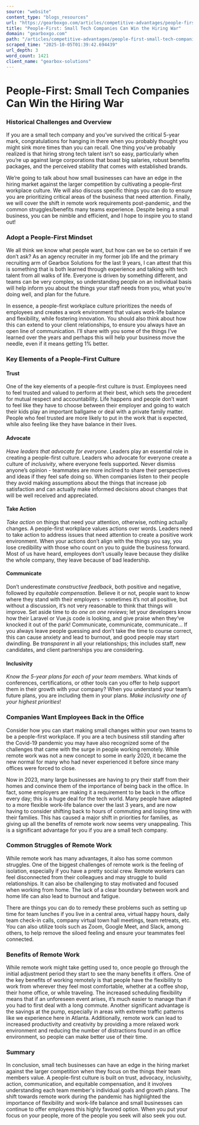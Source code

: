 ```yaml
---
source: "website"
content_type: "blogs_resources"
url: "https://gearboxgo.com/articles/competitive-advantages/people-first-small-tech-companies-can-win-the-hiring-war"
title: "People-First: Small Tech Companies Can Win the Hiring War"
domain: "gearboxgo.com"
path: "/articles/competitive-advantages/people-first-small-tech-companies-can-win-the-hiring-war"
scraped_time: "2025-10-05T01:39:42.694439"
url_depth: 3
word_count: 1421
client_name: "gearbox-solutions"
---
```


# People-First: Small Tech Companies Can Win the Hiring War

### Historical Challenges and Overview

If you are a small tech company and you’ve survived the critical 5-year mark, congratulations for hanging in there when you probably thought you might sink more times than you can recall. One thing you’ve probably realized is that hiring strong tech talent isn’t so easy, particularly when you’re up against large corporations that boast big salaries, robust benefits packages, and the perceived stability that comes with established brands.

We’re going to talk about how small businesses can have an edge in the hiring market against the larger competition by cultivating a people-first workplace culture. We will also discuss specific things you can do to ensure you are prioritizing critical areas of the business that need attention. Finally, we will cover the shift in remote work requirements post-pandemic, and the common struggles/benefits many teams experience. Despite being a small business, you can be nimble and efficient, and I hope to inspire you to stand out!

### Adopt a People-First Mindset

We all think we know what people want, but how can we be so certain if we don’t ask? As an agency recruiter in my former job life and the primary recruiting arm of Gearbox Solutions for the last 9 years, I can attest that this is something that is both learned through experience and talking with tech talent from all walks of life. Everyone is driven by something different, and teams can be very complex, so understanding people on an individual basis will help inform you about the things your staff needs from you, what you’re doing well, and plan for the future.

In essence, a people-first workplace culture prioritizes the needs of employees and creates a work environment that values work-life balance and flexibility, while fostering innovation. You should also think about how this can extend to your client relationships, to ensure you always have an open line of communication. I’ll share with you some of the things I've learned over the years and perhaps this will help your business move the needle, even if it means getting 1% better.

### Key Elements of a People-First Culture

#### Trust

One of the key elements of a people-first culture is _trust_. Employees need to feel trusted and valued to perform at their best, which sets the precedent for mutual respect and accountability. Life happens and people don’t want to feel like they have to choose between their employer and going to watch their kids play an important ballgame or deal with a private family matter. People who feel trusted are more likely to put in the work that is expected, while also feeling like they have balance in their lives.

#### Advocate

_Have leaders that advocate for everyone_. Leaders play an essential role in creating a people-first culture. Leaders who advocate for everyone create a culture of _inclusivity_, where everyone feels supported. Never dismiss anyone’s opinion - teammates are more inclined to share their perspectives and ideas if they feel safe doing so. When companies listen to their people they avoid making assumptions about the things that increase job satisfaction and can actually make informed decisions about changes that will be well received and appreciated.

#### Take Action

_Take action_ on things that need your attention, otherwise, nothing actually changes. A people-first workplace values actions over words. Leaders need to take action to address issues that need attention to create a positive work environment. When your actions don’t align with the things you say, you lose credibility with those who count on you to guide the business forward. Most of us have heard, employees don’t usually leave because they dislike the whole company, they leave because of bad leadership.

#### Communicate

Don’t underestimate _constructive feedback_, both positive and negative, followed by _equitable compensation_. Believe it or not, people want to know where they stand with their employers - sometimes it’s not all positive, but without a discussion, it’s not very reasonable to think that things will improve. Set aside time to do _one on one reviews_; let your developers know how their Laravel or Vue.js code is looking, and give praise when they’ve knocked it out of the park! Communicate, communicate, communicate... If you always leave people guessing and don’t take the time to course correct, this can cause anxiety and lead to burnout, and good people may start dwindling. Be _transparent_ in all your relationships; this includes staff, new candidates, and client partnerships you are considering.

#### Inclusivity

_Know the 5-year plans for each of your team members_. What kinds of conferences, certifications, or other tools can you offer to help support them in their growth with your company? When you understand your team’s future plans, you are including them in your plans. _Make inclusivity one of your highest priorities_!

### Companies Want Employees Back in the Office

Consider how you can start making small changes within your own teams to be a people-first workplace. If you are a tech business still standing after the Covid-19 pandemic you may have also recognized some of the challenges that came with the surge in people working remotely. While remote work was not a new concept to some in early 2020, it became the new normal for many who had never experienced it before since many offices were forced to close.

Now in 2023, many large businesses are having to pry their staff from their homes and convince them of the importance of being back in the office. In fact, some employers are making it a requirement to be back in the office every day; this is a huge deal for the tech world. Many people have adapted to a more flexible work-life balance over the last 3 years, and are now having to consider shifting back to hours of commuting and losing time with their families. This has caused a major shift in priorities for families, as giving up all the benefits of remote work now seems very unappealing. This is a significant advantage for you if you are a small tech company.

### Common Struggles of Remote Work

While remote work has many advantages, it also has some common struggles. One of the biggest challenges of remote work is the feeling of isolation, especially if you have a pretty social crew. Remote workers can feel disconnected from their colleagues and may struggle to build relationships. It can also be challenging to stay motivated and focused when working from home. The lack of a clear boundary between work and home life can also lead to burnout and fatigue.

There are things you can do to remedy these problems such as setting up time for team lunches if you live in a central area, virtual happy hours, daily team check-in calls, company virtual town hall meetings, team retreats, etc. You can also utilize tools such as Zoom, Google Meet, and Slack, among others, to help remove the siloed feeling and ensure your teammates feel connected.

### Benefits of Remote Work

While remote work might take getting used to, once people go through the initial adjustment period they start to see the many benefits it offers. One of the key benefits of working remotely is that people have the flexibility to work from wherever they feel most comfortable, whether at a coffee shop, their home office, or while traveling. The increased scheduling flexibility means that if an unforeseen event arises, it’s much easier to manage than if you had to first deal with a long commute. Another significant advantage is the savings at the pump, especially in areas with extreme traffic patterns like we experience here in Atlanta. Additionally, remote work can lead to increased productivity and creativity by providing a more relaxed work environment and reducing the number of distractions found in an office environment, so people can make better use of their time.

### Summary

In conclusion, small tech businesses can have an edge in the hiring market against the larger competition when they focus on the things their team members value. A people-first culture is built on trust, advocacy, inclusivity, action, communication, and equitable compensation, and it involves understanding each team member's individual goals and growth plans. The shift towards remote work during the pandemic has highlighted the importance of flexibility and work-life balance and small businesses can continue to offer employees this highly favored option. When you put your focus on your people, more of the people you seek will also seek you out.